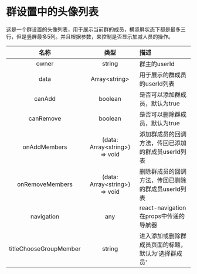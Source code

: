 # 群设置中的头像列表

这是一个群设置的头像列表，用于展示当前群的成员，横竖屏状态下都是最多三行，但是竖屏最多5列。并且根据参数，来控制是否显示加减人员的操作。

| 名称 | 类型 | 描述 |
| :-: | :-: | :- |
| owner | string | 群主的userId |
| data | Array\<string\> | 用于展示的群成员的userId列表 |
| canAdd | boolean | 是否可以添加群成员，默认为true |
| canRemove | boolean | 是否可以删除群成员，默认为true |
| onAddMembers | (data: Array\<string\>) => void | 添加群成员的回调方法，传回已添加的群成员userId列表 |
| onRemoveMembers | (data: Array\<string\>) => void | 删除群成员的回调方法，传回已删除的群成员userId列表 |
| navigation | any | react-navigation在props中传递的导航器 |
| titleChooseGroupMember | string | 进入添加或删除群成员页面的标题，默认为'选择群成员' |